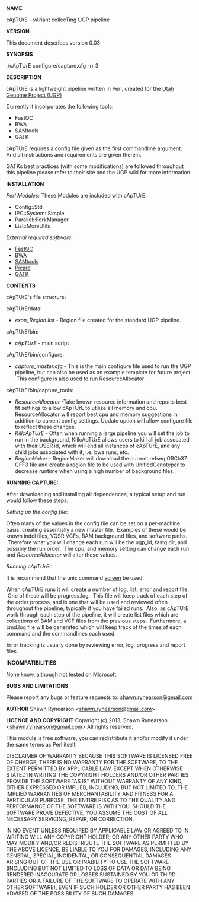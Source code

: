 &nbsp;

<strong>NAME</strong>

cApTUrE - vAriant collecTing UGP pipeline

<strong>VERSION</strong>

This document describes version 0.03

<strong>SYNOPSIS</strong>

./cApTUrE configure/capture.cfg -rr 3

<strong>DESCRIPTION</strong>

cApTUrE is a lightweight pipeline written in Perl, created for the
<a href="http://weatherby.genetics.utah.edu/UGP/wiki/index.php/Main_Page" target="_blank">Utah Genome Project (UGP)</a>

Currently it incorporates the following tools:
<ul>
	<li>FastQC</li>
	<li>BWA</li>
	<li>SAMtools</li>
	<li>GATK</li>
</ul>

cApTUrE requires a config file given as the first commandline argument.
And all instructions and requirements are given therein.

GATKs best practices (with some modifications) are followed throughout this pipeline please refer to their site and the UGP wiki for more information.

<strong>INSTALLATION</strong>

<em>Perl Modules:</em>
These Modules are included with cApTUrE.
<ul>
	<li>Config::Std</li>
	<li>IPC::System::Simple</li>
	<li>Parallel::ForkManager</li>
	<li>List::MoreUtils</li>
</ul>

<em>External required software:</em>
<ul>
	<li><a href="http://www.bioinformatics.babraham.ac.uk/projects/fastqc/" target="_blank">FastQC</a></li>
	<li><a href="http://bio-bwa.sourceforge.net" target="_blank">BWA</a></li>
	<li><a href="http://samtools.sourceforge.net" target="_blank">SAMtools</a></li>
	<li><a href="http://picard.sourceforge.net" target="_blank">Picard</a></li>
	<li><a href="http://www.broadinstitute.org/gatk/" target="_blank">GATK</a></li>
</ul>
<strong>CONTENTS</strong>

cApTUrE's file structure:

cApTUrE/data:
<ul>
	<li><em>exon_Region.list</em> - Region file created for the standard UGP pipeline.</li>
</ul>
cApTUrE/bin:
<ul>
	<li><em>cApTUrE</em> - main script</li>
</ul>
cApTUrE/bin/configure:
<ul>
	<li><em>capture_master.cfg</em> - This is the main configure file used to run the UGP pipeline, but can also be used as an example template for future project.  This configure is also used to run ResourceAllocator</li>
</ul>
cApTUrE/bin/capture_tools:
<ul>
	<li><em>ResourceAllocator</em> -Take known resource information and reports best fit settings to allow cApTUrE to utilize all memory and cpu. ResourceAllocator will report best cpu and memory suggestions in addition to current config settings. Update option will allow configure file to reflect these changes.</li>
	<li><em>KillcApTUrE</em> - Often when running a large pipeline you will set the job to run in the background, KillcApTUrE allows users to kill all job assocated with their USER id, which will end all instances of cApTUrE, and any child jobs associated with it, i.e. bwa runs, etc.</li>
	<li><em>RegionMaker</em> - RegionMaker will download the current refseq GRCh37 GFF3 file and create a region file to be used with UnifiedGenotyper to decrease runtime when using a high number of background files.</li>
</ul>

<strong>RUNNING CAPTURE:</strong>

After downloading and installing all dependences, a typical setup and run would follow these steps:

<em>Setting up the config file</em>:

Often many of the values in the config file can be set on a per-machine basis, creating essentially a new master file.  Examples of these would be known indel files, VQSR VCFs, BAM background files, and software paths.  Therefore what you will change each run will be the ugp_id, fastq dir, and possibly the run order.  The cpu, and memory setting can change each run and <em>ResourceAllocator</em> will alter these values.

<em>Running cApTUrE:</em>

It is recommend that the unix command <a href="http://www.computerhope.com/unix/screen.htm" target="_blank">screen</a> be used.

When cApTUrE runs it will create a number of log, list, error and report file.  One of these will be progress.log.  This file will keep track of each step of the order process, and is one that will be used and reviewed often throughout the pipeline; typically if you have failed runs.  Also, as cApTUrE work through each step of the pipeline, it will create list files which are collections of BAM and VCF files from the previous steps.  Furthermore, a cmd.log file will be generated which will keep track of the times of each command and the commandlines each used.

Error tracking is usually done by reviewing error, log, progress and report files.

<strong>INCOMPATIBILITIES</strong>

None know, although not tested on Microsoft.

<strong>BUGS AND LIMITATIONS</strong>

Please report any bugs or feature requests to:
shawn.rynearson@gmail.com

<strong>AUTHOR</strong>
Shawn Rynearson &lt;shawn.rynearson@gmail.com&gt;

<strong>LICENCE AND COPYRIGHT</strong>
Copyright (c) 2013, Shawn Rynearson &lt;shawn.rynearson@gmail.com&gt;
All rights reserved.

This module is free software; you can redistribute it and/or
modify it under the same terms as Perl itself.

DISCLAIMER OF WARRANTY
BECAUSE THIS SOFTWARE IS LICENSED FREE OF CHARGE, THERE IS NO
WARRANTY FOR THE SOFTWARE, TO THE EXTENT PERMITTED BY APPLICABLE
LAW. EXCEPT WHEN OTHERWISE STATED IN WRITING THE COPYRIGHT HOLDERS
AND/OR OTHER PARTIES PROVIDE THE SOFTWARE "AS IS" WITHOUT WARRANTY
OF ANY KIND, EITHER EXPRESSED OR IMPLIED, INCLUDING, BUT NOT LIMITED
TO, THE IMPLIED WARRANTIES OF MERCHANTABILITY AND FITNESS FOR A
PARTICULAR PURPOSE. THE ENTIRE RISK AS TO THE QUALITY AND
PERFORMANCE OF THE SOFTWARE IS WITH YOU. SHOULD THE SOFTWARE PROVE
DEFECTIVE, YOU ASSUME THE COST OF ALL NECESSARY SERVICING, REPAIR,
OR CORRECTION.

IN NO EVENT UNLESS REQUIRED BY APPLICABLE LAW OR AGREED TO IN
WRITING WILL ANY COPYRIGHT HOLDER, OR ANY OTHER PARTY WHO MAY MODIFY
AND/OR REDISTRIBUTE THE SOFTWARE AS PERMITTED BY THE ABOVE LICENCE,
BE LIABLE TO YOU FOR DAMAGES, INCLUDING ANY GENERAL, SPECIAL,
INCIDENTAL, OR CONSEQUENTIAL DAMAGES ARISING OUT OF THE USE OR
INABILITY TO USE THE SOFTWARE (INCLUDING BUT NOT LIMITED TO LOSS OF
DATA OR DATA BEING RENDERED INACCURATE OR LOSSES SUSTAINED BY YOU OR
THIRD PARTIES OR A FAILURE OF THE SOFTWARE TO OPERATE WITH ANY OTHER
SOFTWARE), EVEN IF SUCH HOLDER OR OTHER PARTY HAS BEEN ADVISED OF
THE POSSIBILITY OF SUCH DAMAGES.

&nbsp;

&nbsp;
